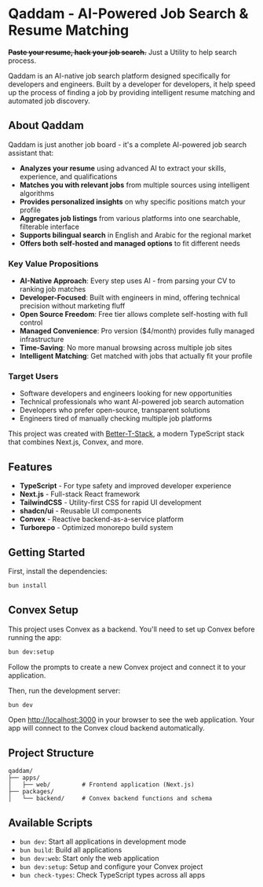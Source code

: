 # Qaddam - AI-Powered Job Search & Resume Matching

~~**Paste your resume, hack your job search.**~~ Just a Utility to help search process.

Qaddam is an AI-native job search platform designed specifically for developers and engineers. Built by a developer for developers, it help speed up the process of finding a job by providing intelligent resume matching and automated job discovery.

## About Qaddam

Qaddam is just another job board - it's a complete AI-powered job search assistant that:

- **Analyzes your resume** using advanced AI to extract your skills, experience, and qualifications
- **Matches you with relevant jobs** from multiple sources using intelligent algorithms
- **Provides personalized insights** on why specific positions match your profile
- **Aggregates job listings** from various platforms into one searchable, filterable interface
- **Supports bilingual search** in English and Arabic for the regional market
- **Offers both self-hosted and managed options** to fit different needs

### Key Value Propositions

- **AI-Native Approach**: Every step uses AI - from parsing your CV to ranking job matches
- **Developer-Focused**: Built with engineers in mind, offering technical precision without marketing fluff  
- **Open Source Freedom**: Free tier allows complete self-hosting with full control
- **Managed Convenience**: Pro version ($4/month) provides fully managed infrastructure
- **Time-Saving**: No more manual browsing across multiple job sites
- **Intelligent Matching**: Get matched with jobs that actually fit your profile

### Target Users

- Software developers and engineers looking for new opportunities
- Technical professionals who want AI-powered job search automation
- Developers who prefer open-source, transparent solutions
- Engineers tired of manually checking multiple job platforms

This project was created with [Better-T-Stack](https://github.com/AmanVarshney01/create-better-t-stack), a modern TypeScript stack that combines Next.js, Convex, and more.

## Features

- **TypeScript** - For type safety and improved developer experience
- **Next.js** - Full-stack React framework
- **TailwindCSS** - Utility-first CSS for rapid UI development
- **shadcn/ui** - Reusable UI components
- **Convex** - Reactive backend-as-a-service platform
- **Turborepo** - Optimized monorepo build system

## Getting Started

First, install the dependencies:

```bash
bun install
```

## Convex Setup

This project uses Convex as a backend. You'll need to set up Convex before running the app:

```bash
bun dev:setup
```

Follow the prompts to create a new Convex project and connect it to your application.

Then, run the development server:

```bash
bun dev
```

Open [http://localhost:3000](http://localhost:3000) in your browser to see the web application.
Your app will connect to the Convex cloud backend automatically.



## Project Structure

```
qaddam/
├── apps/
│   ├── web/         # Frontend application (Next.js)
├── packages/
│   └── backend/     # Convex backend functions and schema
```

## Available Scripts

- `bun dev`: Start all applications in development mode
- `bun build`: Build all applications
- `bun dev:web`: Start only the web application
- `bun dev:setup`: Setup and configure your Convex project
- `bun check-types`: Check TypeScript types across all apps
